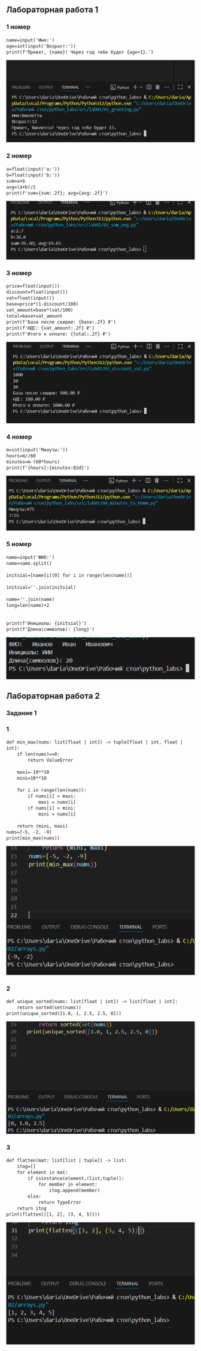 ﻿## Лабораторная работа 1
### 1 номер

```
name=input('Имя:')
age=int(input('Возраст:'))
print(f'Привет, {name}! Через год тебе будет {age+1}.')
```
![01_greeting](./images/lab1/лаб1.1.png)

### 2 номер

```
a=float(input('a:'))
b=float(input('b:'))
sum=a+b
avg=(a+b)/2
print(f'sum={sum:.2f}; avg={avg:.2f}')
```
![02_sum_avg](./images/lab1/lab1.2.png)

### 3 номер

```
price=float(input())
discount=float(input())
vat=float(input())
base=price*(1-discount/100)
vat_amount=base*(vat/100)
total=base+vat_amount
print(f'База после скидки: {base:.2f} ₽')
print(f'НДС: {vat_amount:.2f} ₽')
print(f'Итого к оплате: {total:.2f} ₽')
```
![03_discount_vat](./images/lab1/lab1.3.png)

### 4 номер

```
m=int(input('Минуты:'))
hours=m//60
minutes=m-(60*hours)
print(f'{hours}:{minutes:02d}')
```
![04_minutes_to_hhmm](./images/lab1/lab1.4.png)

### 5 номер 

```
name=input('ФИО:')
name=name.split()

initsial=[name[i][0] for i in range(len(name))]

initsial=''.join(initsial)

name=''.join(name)
long=len(name)+2


print(f'Инициалы: {initsial}')
print(f'Длина(символов): {long}')
```
![05_initials_and_len](./images/lab1/lab1.5.png)

## Лабораторная работа 2

### Задание 1
### 1

```
def min_max(nums: list[float | int]) -> tuple[float | int, float | int]:
    if len(nums)==0:
        return ValueError

    maxi=-10**10
    mini=10**10

    for i in range(len(nums)):
        if nums[i] > maxi:
            maxi = nums[i]
        if nums[i] < mini:
            mini = nums[i]

    return (mini, maxi)
nums=[-5, -2, -9]
print(min_max(nums))
```
![arrays.py](/images/lab2/lab2.1(1).png)

### 2

```
def unique_sorted(nums: list[float | int]) -> list[float | int]:
    return sorted(set(nums))
print(unique_sorted([1.0, 1, 2.5, 2.5, 0]))
```
![arrays.py](/images/lab2/lab2.1(2).png)

### 3

```
def flatten(mat: list[list | tuple]) -> list:
    itog=[]
    for element in mat:
        if isinstance(element,(list,tuple)):
            for member in element:
                itog.append(member)
        else:
            return TypeError
    return itog
print(flatten(([1, 2], (3, 4, 5))))
```
![arrays.py](/images/lab2/lab2.1(3).png)
